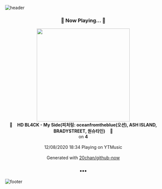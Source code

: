 ![header](https://capsule-render.vercel.app/api?type=wave&height=170&section=header&text=Hi.%20I'm%20SHIFT&fontColor=090707&fontAlignX=45&fontAlignY=65&fontSize=100)

<h3 align="center">🎵 Now Playing... 🎵</h3>
<p align="center">
  <a href="https://music.youtube.com/channel/UCUPi1vr_lp8cvBklKnyBBQA">
    <img width="300" src="https://lh3.googleusercontent.com/xX_FuBLBo7uPby8lLwow1G5EkL7qjj_3H1Zruw20eeZeVcFb9mEkLuim6lOYAmrrHkn5TULW0U-cGv9A">
  </a>
  <br>
  🎵&nbsp&nbsp&nbsp <b>HD BL4CK - My Side(피처링: oceanfromtheblue(오션), ASH ISLAND, BRADYSTREET, 원슈타인)</b> &nbsp&nbsp&nbsp🎵
  <br>
  on <b>4</b>
  
  <br />
  <br />
  12/08/2020 18:34 Playing on YTMusic
  <br />
  <br />
  Generated with <a href="https://github.com/20chan/github-now">20chan/github-now</a>
</p>

<h3 align="center">•••</h3>

![footer](https://capsule-render.vercel.app/api?type=wave&height=150&section=footer)
